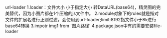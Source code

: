 url-loader
1.loader：文件大小 小于指定大小 转DataURL(base64)，精灵图的完美替代，因为小图片都在1个压缩的js文件中。
2.module对象下的rules就是指对文件的扩展名进行正则过滤，会使用到url-loader;limit:8192指文件小于8k进行base64转换
3.impotr img1 from '图片路径'
4.package.json中有的需要安装file-loader


